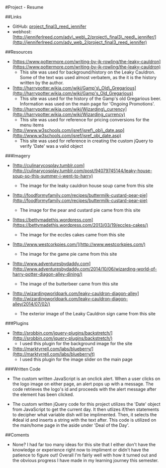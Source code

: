 #Project - Resume 

##Links
* GitHub: 
[project\_final3\_reed\_jennifer](https://github.com/jlreed2/project_final3_reed_jennifer)
* webhost: [http://jenniferlreed.com/adv\_web\_2/project\_final3\_reed\_jennifer/](http://jenniferlreed.com/adv_web_2/project_final3_reed_jennifer)


##Resources
* [https://www.pottermore.com/writing-by-jk-rowling/the-leaky-cauldron](https://www.pottermore.com/writing-by-jk-rowling/the-leaky-cauldron)
  * This site was used for background/history on the Leaky Cauldron. Some of the text was used almost verbatem, as the it is the history written by the author.
* [http://harrypotter.wikia.com/wiki/Gamp's\_Old\_Gregarious](http://harrypotter.wikia.com/wiki/Gamp's_Old_Gregarious)
  * This site was used for the history of the Gamp's old Gregarious beer. Information was used on the main page for 'Ongoing Promotions'.
* [http://harrypotter.wikia.com/wiki/Wizarding\_currency](http://harrypotter.wikia.com/wiki/Wizarding_currency)
  * This site was used for reference for pricing conversions for the menu items
* [http://www.w3schools.com/jsref/jsref\_obj\_date.asp](http://www.w3schools.com/jsref/jsref_obj_date.asp)
  * This site was used for reference in creating the custom jQuery to verify 'Date' was a valid object

###Imagery
* [http://culinarycosplay.tumblr.com](http://culinarycosplay.tumblr.com/post/94079745144/leaky-house-soup-so-this-summer-i-went-to-harry)
  * The image for the leaky cauldron house soup came from this site

* [http://foodformyfamily.com/recipes/buttermilk-custard-pear-pie](http://foodformyfamily.com/recipes/buttermilk-custard-pear-pie)
  * The image for the pear and custard pie came from this site

* [https://bettymadethis.wordpress.com](https://bettymadethis.wordpress.com/2013/03/19/eccles-cakes/)
  * The image for the eccles cakes came from this site

* [http://www.westcorkpies.com/](http://www.westcorkpies.com/)
  * The image for the game pie came from this site

* [http://www.adventuresbydaddy.com](http://www.adventuresbydaddy.com/2014/10/06/wizarding-world-of-harry-potter-diagon-alley-dining/) 
  * The image of the butterbeer came from this site

* [http://wizardingworldpark.com/leaky-cauldron-diagon-alley](http://wizardingworldpark.com/leaky-cauldron-diagon-alley/2014/07/02/) 
  * The exterior image of the Leaky Cauldron sign came from this site

###Plugins
* [http://srobbin.com/jquery-plugins/backstretch/](http://srobbin.com/jquery-plugins/backstretch/)
  * I used this plugin for the background image for the site
* [http://marktyrrell.com/labs/blueberry/](http://marktyrrell.com/labs/blueberry/t)
  * I used this plugin for the image slider on the main page

###Written Code
* The custom written JavaScript is an onclick alert. When a user clicks on the logo image on either page, an alert pops up with a message. The code retrieves the logo's id and proceeds with the alert message after the element has been clicked.

* The custom written jQuery code for this project utilizes the 'Date' object from JavaScript to get the current day. It then utlizes if/then statements to decipher what variable dish will be implimented. Then, it selects the #deal id and inserts a string with the text after. This code is utilized on the main/home page in the aside under 'Deal of the Day'. 


##Coments
* None? I had far too many ideas for this site that I either don't have the knowledge or experience right now to impliment or didn't have the patience to figure out! Overall I'm fairly well with how it turned out and the obvious progress I have made in my learning journey this semester. 